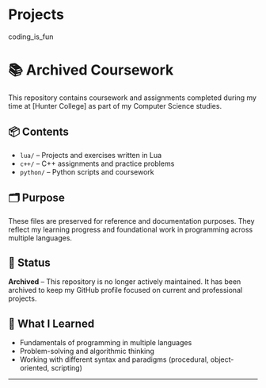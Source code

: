 # Projects
coding_is_fun


# 📚 Archived Coursework 

This repository contains coursework and assignments completed during my time at [Hunter College] as part of my Computer Science studies.

## 📦 Contents

- `lua/` – Projects and exercises written in Lua
- `c++/` – C++ assignments and practice problems
- `python/` – Python scripts and coursework

## 🗂️ Purpose

These files are preserved for reference and documentation purposes. They reflect my learning progress and foundational work in programming across multiple languages.

## 📌 Status

**Archived** – This repository is no longer actively maintained. It has been archived to keep my GitHub profile focused on current and professional projects.

## 🧠 What I Learned

- Fundamentals of programming in multiple languages
- Problem-solving and algorithmic thinking
- Working with different syntax and paradigms (procedural, object-oriented, scripting)

---



